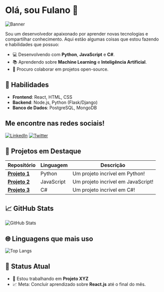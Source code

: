 # Olá, sou Fulano 👋

![Banner](936231a95115433c74f2c731ceacdf07.jpg)

Sou um desenvolvedor apaixonado por aprender novas tecnologias e compartilhar conhecimento. Aqui estão algumas coisas que estou fazendo e habilidades que possuo:

- 💻 Desenvolvendo com **Python**, **JavaScript** e **C#**.
- 📚 Aprendendo sobre **Machine Learning** e **Inteligência Artificial**.
- 💬 Procuro colaborar em projetos open-source.

## 🚀 Habilidades

- **Frontend**: React, HTML, CSS
- **Backend**: Node.js, Python (Flask/Django)
- **Banco de Dados**: PostgreSQL, MongoDB

## Me encontre nas redes sociais!

[![LinkedIn](https://img.shields.io/badge/LinkedIn-0077B5?style=for-the-badge&logo=linkedin&logoColor=white)](https://www.linkedin.com/in/fulano/)
[![Twitter](https://img.shields.io/badge/Twitter-1DA1F2?style=for-the-badge&logo=twitter&logoColor=white)](https://twitter.com/fulano)

## 🚀 Projetos em Destaque

| Repositório       | Linguagem | Descrição                          |
| ----------------- | --------- | ----------------------------------- |
| [**Projeto 1**](https://github.com/fulano/projeto-1) | Python      | Um projeto incrível em Python! |
| [**Projeto 2**](https://github.com/fulano/projeto-2) | JavaScript  | Um projeto incrível em JavaScript! |
| [**Projeto 3**](https://github.com/fulano/projeto-3) | C#          | Um projeto incrível em C#! |

## 📈 GitHub Stats

![GitHub Stats](https://github-readme-stats.vercel.app/api?username=patife1&show_icons=true&count_private=true&hide=prs&hide_title=true)

## 🌐 Linguagens que mais uso

![Top Langs](https://github-readme-stats.vercel.app/api/top-langs/?username=patife1&layout=compact)

## 🎯 Status Atual

- 🔨 Estou trabalhando em **Projeto XYZ**
- 📈 Meta: Concluir aprendizado sobre **React.js** até o final do mês.
